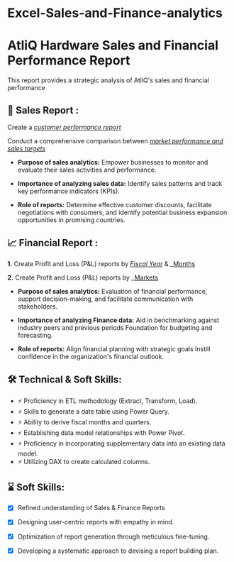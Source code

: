 # Excel-Sales-and-Finance-analytics

# **AtliQ Hardware Sales and Financial Performance Report**

This report provides a strategic analysis of AtliQ's sales and financial performance

 ## 📝 Sales Report :

 Create a _[customer performance report](https://github.com/Rahat-1222/Excel-Sales-analytics/blob/main/Customer%20Performance%20Report.pdf)_

  Conduct a comprehensive comparison between _[market performance and sales targets](https://github.com/Rahat-1222/Excel-Sales-analytics/blob/main/Market%20Performance%20Vs%20Target%20Report.pdf)_

 - **Purpose of sales analytics:** Empower businesses to monitor and evaluate their sales activities and performance.

- **Importance of analyzing sales data:** Identify sales patterns and track key performance indicators (KPIs).

- **Role of reports:** Determine effective customer discounts, facilitate negotiations with consumers, and identify potential business expansion opportunities in promising countries.

 ## 📈 Financial Report :

  **1.**  Create Profit and Loss (P&L) reports by _[Fiscal Year](https://github.com/Rahat-1222/Excel-Sales-analytics/blob/main/P%20%26%20L%20Year%20by%20Fiscal%20Year.pdf)_ & _[Months](https://github.com/Rahat-1222/Excel-Sales-analytics/blob/main/P%20%26%20L%20Statements%20By%20Months.pdf)
  
  **2.** Create Profit and Loss (P&L) reports by _[Markets](https://github.com/Rahat-1222/Excel-Sales-analytics/blob/main/P%20%26%20L%20Statement%20By%20Market.pdf)

  

- **Purpose of sales analytics:** Evaluation of financial performance, support decision-making, and facilitate communication with stakeholders.

- **Importance of analyzing Finance data:** Aid in benchmarking against industry peers and previous periods Foundation for budgeting and forecasting.

- **Role of reports:** Align financial planning with strategic goals Instill confidence in the organization's financial outlook.


## 🛠 Technical & Soft Skills:
- ⚡	Proficiency in ETL methodology (Extract, Transform, Load).
- ⚡	Skills to generate a date table using Power Query.
- ⚡	Ability to derive fiscal months and quarters.
- ⚡	Establishing data model relationships with Power Pivot.
- ⚡	Proficiency in incorporating supplementary data into an existing data model.
- ⚡	Utilizing DAX to create calculated columns.

## ⌛ Soft Skills:
- [x]	Refined understanding of Sales & Finance Reports
- [x]	Designing user-centric reports with empathy in mind.
- [x]	Optimization of report generation through meticulous fine-tuning.
- [x]	Developing a systematic approach to devising a report building plan.
   
